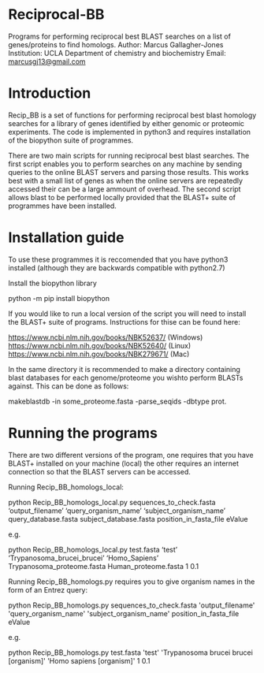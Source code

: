 # Reciprocal-BB
Programs for performing reciprocal best BLAST searches on a list of genes/proteins to find homologs. 
Author: Marcus Gallagher-Jones
Institution: UCLA Department of chemistry and biochemistry
Email: marcusgj13@gmail.com

# Introduction 

Recip_BB is a set of functions for performing reciprocal best blast homology searches
for a library of genes identified by either genomic or proteomic experiments. 
The code is implemented in python3 and requires installation of the biopython suite 
of programmes. 

There are two main scripts for running reciprocal best blast searches.
The first script enables you to perform searches on any machine by sending queries to
the online BLAST servers and parsing those results. This works best with a small list
of genes as when the online servers are repeatedly accessed their can be a large ammount
of overhead. The second script allows blast to be performed locally provided that the
BLAST+ suite of programmes have been installed.

# Installation guide 

To use these programmes it is reccomended that you have python3 installed (although they
are backwards compatible with python2.7)

Install the biopython library

python -m pip install biopython

If you would like to run a local version of the script you will need to install the BLAST+
suite of programs. Instructions for thise can be found here:

https://www.ncbi.nlm.nih.gov/books/NBK52637/ (Windows)
https://www.ncbi.nlm.nih.gov/books/NBK52640/ (Linux)
https://www.ncbi.nlm.nih.gov/books/NBK279671/ (Mac)

In the same directory it is recommended to make a directory containing blast databases
for each genome/proteome you wishto perform BLASTs against. This can be done as follows:

makeblastdb -in some_proteome.fasta -parse_seqids -dbtype prot.


# Running the programs 

There are two different versions of the program, one requires that you have BLAST+ 
installed on your machine (local) the other requires an internet connection so that
the BLAST servers can be accessed. 

Running Recip_BB_homologs_local:

python Recip_BB_homologs_local.py sequences_to_check.fasta ‘output_filename’ ‘query_organism_name’ ‘subject_organism_name’ 
query_database.fasta subject_database.fasta position_in_fasta_file eValue  

e.g.

python Recip_BB_homologs_local.py test.fasta ‘test’ ‘Trypanosoma_brucei_brucei’ ‘Homo_Sapiens’ 
Trypanosoma_proteome.fasta Human_proteome.fasta 1 0.1

Running Recip_BB_homologs.py requires you to give organism names in the form of an Entrez query:

python Recip_BB_homologs.py sequences_to_check.fasta 'output_filename' 'query_organism_name' 'subject_organism_name'
position_in_fasta_file eValue 

e.g.

python Recip_BB_homologs.py test.fasta 'test' 'Trypanosoma brucei brucei [organism]' 'Homo sapiens [organism]'
1 0.1
